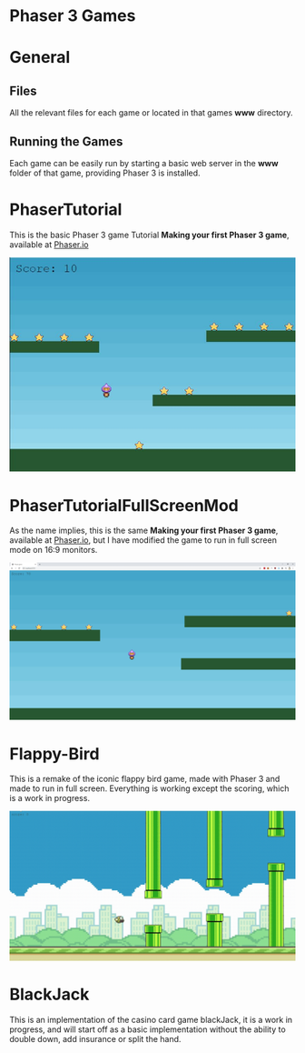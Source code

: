 # Phaser 3 Games

# General

## Files

All the relevant files for each game or located in that games **www** directory.

## Running the Games

Each game can be easily run by starting a basic web server in the **www** folder of that game, providing Phaser 3 is installed.

# PhaserTutorial

This is the basic Phaser 3 game Tutorial **Making your first Phaser 3 game**, available at [Phaser.io](https://phaser.io/tutorials/making-your-first-phaser-3-game)

![alt text](https://github.com/Wayne-Dreyer/Phaser3-Games/blob/main/PhaserTutorial.JPG?raw=true)

# PhaserTutorialFullScreenMod

As the name implies, this is the same **Making your first Phaser 3 game**, available at [Phaser.io](https://phaser.io/tutorials/making-your-first-phaser-3-game), but I have modified the game to run in full screen mode on 16:9 monitors.

![alt text](https://github.com/Wayne-Dreyer/Phaser3-Games/blob/main/PhaserTutorialFullScreenMod.JPG?raw=true)

# Flappy-Bird

This is a remake of the iconic flappy bird game, made with Phaser 3 and made to run in full screen.
Everything is working except the scoring, which is a work in progress.

![alt text](https://github.com/Wayne-Dreyer/Phaser3-Games/blob/main/FlappyBird.gif?raw=true)

# BlackJack

This is an implementation of the casino card game blackJack, it is a work in progress, and will start off as a basic implementation without the ability to double down, add insurance or split the hand.

